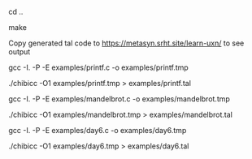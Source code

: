 cd ..

make

Copy generated tal code to https://metasyn.srht.site/learn-uxn/ to see output

gcc -I. -P -E examples/printf.c -o examples/printf.tmp

./chibicc -O1 examples/printf.tmp > examples/printf.tal

gcc -I. -P -E examples/mandelbrot.c -o examples/mandelbrot.tmp

./chibicc -O1 examples/mandelbrot.tmp > examples/mandelbrot.tal

gcc -I. -P -E examples/day6.c -o examples/day6.tmp

./chibicc -O1 examples/day6.tmp > examples/day6.tal
